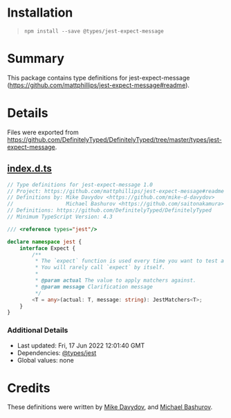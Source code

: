 # Installation
> `npm install --save @types/jest-expect-message`

# Summary
This package contains type definitions for jest-expect-message (https://github.com/mattphillips/jest-expect-message#readme).

# Details
Files were exported from https://github.com/DefinitelyTyped/DefinitelyTyped/tree/master/types/jest-expect-message.
## [index.d.ts](https://github.com/DefinitelyTyped/DefinitelyTyped/tree/master/types/jest-expect-message/index.d.ts)
````ts
// Type definitions for jest-expect-message 1.0
// Project: https://github.com/mattphillips/jest-expect-message#readme
// Definitions by: Mike Davydov <https://github.com/mike-d-davydov>
//                 Michael Bashurov <https://github.com/saitonakamura>
// Definitions: https://github.com/DefinitelyTyped/DefinitelyTyped
// Minimum TypeScript Version: 4.3

/// <reference types="jest"/>

declare namespace jest {
    interface Expect {
        /**
         * The `expect` function is used every time you want to test a value.
         * You will rarely call `expect` by itself.
         *
         * @param actual The value to apply matchers against.
         * @param message Clarification message
         */
        <T = any>(actual: T, message: string): JestMatchers<T>;
    }
}

````

### Additional Details
 * Last updated: Fri, 17 Jun 2022 12:01:40 GMT
 * Dependencies: [@types/jest](https://npmjs.com/package/@types/jest)
 * Global values: none

# Credits
These definitions were written by [Mike Davydov](https://github.com/mike-d-davydov), and [Michael Bashurov](https://github.com/saitonakamura).
